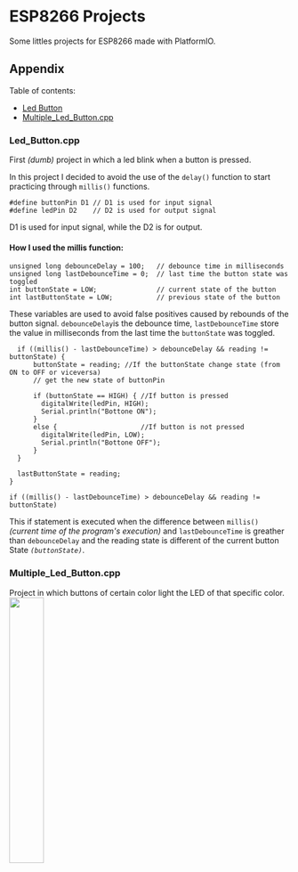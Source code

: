 
# ESP8266 Projects
Some littles projects for ESP8266 made with PlatformIO.

## Appendix
Table of contents:
- [Led Button](https://github.com/Gangelo99/ESP8266-projects#led_buttoncpp)
- [Multiple_Led_Button.cpp](https://github.com/Gangelo99/ESP8266-projects#multipled_led_buttoncpp)


### Led_Button.cpp
First _(dumb)_ project in which a led blink when a button is pressed. 

In this project I decided to avoid the use of the `delay()` function to start practicing through `millis()` functions.

```
#define buttonPin D1 // D1 is used for input signal
#define ledPin D2    // D2 is used for output signal
```
D1 is used for input signal, while the D2 is for output.

#### How I used the millis function:

```
unsigned long debounceDelay = 100;   // debounce time in milliseconds
unsigned long lastDebounceTime = 0;  // last time the button state was toggled
int buttonState = LOW;               // current state of the button
int lastButtonState = LOW;           // previous state of the button
```
These variables are used to avoid false positives caused by rebounds of the button signal. `debounceDelay`is the debounce time, `lastDebounceTime` store the value in milliseconds from the last time the `buttonState` was toggled.

```
  if ((millis() - lastDebounceTime) > debounceDelay && reading != buttonState) {
      buttonState = reading; //If the buttonState change state (from ON to OFF or viceversa)
      // get the new state of buttonPin

      if (buttonState == HIGH) { //If button is pressed
        digitalWrite(ledPin, HIGH);
        Serial.println("Bottone ON");
      } 
      else {                     //If button is not pressed
        digitalWrite(ledPin, LOW);
        Serial.println("Bottone OFF");
      }
  }

  lastButtonState = reading;
}
```
`if ((millis() - lastDebounceTime) > debounceDelay && reading != buttonState)` 

This if statement is executed when the difference between `millis()` _(current time of the program's execution)_ and `lastDebounceTime` is greather than `debounceDelay` and the reading state is different of the current button State _`(buttonState)`_.


### Multiple_Led_Button.cpp
Project in which buttons of certain color light the LED of that specific color.
<img src="https://github.com/Gangelo99/ESP8266-projects/blob/main/gif/Multiple_Led_Button.gif" width="35%" height="35%"/>
